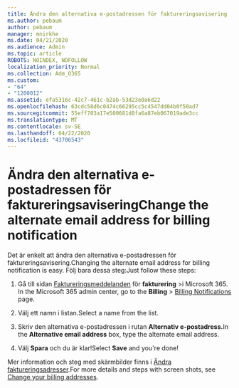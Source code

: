 ```yaml
---
title: Ändra den alternativa e-postadressen för faktureringsavisering
ms.author: pebaum
author: pebaum
manager: mnirkhe
ms.date: 04/21/2020
ms.audience: Admin
ms.topic: article
ROBOTS: NOINDEX, NOFOLLOW
localization_priority: Normal
ms.collection: Adm_O365
ms.custom:
- "64"
- "1200012"
ms.assetid: efa5316c-42c7-461c-b2ab-53d23e0a6d22
ms.openlocfilehash: 63cdc58d6c0474c66295cc5c4547dd04b0f50ad7
ms.sourcegitcommit: 55eff703a17e500681d8fa6a87eb067019ade3cc
ms.translationtype: MT
ms.contentlocale: sv-SE
ms.lasthandoff: 04/22/2020
ms.locfileid: "43706543"
---
```

# <a name="change-the-alternate-email-address-for-billing-notification"></a><span data-ttu-id="3f94a-102">Ändra den alternativa e-postadressen för faktureringsavisering</span><span class="sxs-lookup"><span data-stu-id="3f94a-102">Change the alternate email address for billing notification</span></span>

<span data-ttu-id="3f94a-103">Det är enkelt att ändra den alternativa e-postadressen för faktureringsavisering.</span><span class="sxs-lookup"><span data-stu-id="3f94a-103">Changing the alternate email address for billing notification is easy.</span></span> <span data-ttu-id="3f94a-104">Följ bara dessa steg:</span><span class="sxs-lookup"><span data-stu-id="3f94a-104">Just follow these steps:</span></span>
  
1. <span data-ttu-id="3f94a-105">Gå till sidan [Faktureringsmeddelanden](https://go.microsoft.com/fwlink/p/?linkid=853212) för **fakturering** \>i Microsoft 365.  </span><span class="sxs-lookup"><span data-stu-id="3f94a-105">In the Microsoft 365 admin center, go to the **Billing** \>  [Billing Notifications](https://go.microsoft.com/fwlink/p/?linkid=853212) page.</span></span>

2. <span data-ttu-id="3f94a-106">Välj ett namn i listan.</span><span class="sxs-lookup"><span data-stu-id="3f94a-106">Select a name from the list.</span></span>

3. <span data-ttu-id="3f94a-107">Skriv den alternativa e-postadressen i rutan **Alternativ e-postadress.**</span><span class="sxs-lookup"><span data-stu-id="3f94a-107">In the **Alternative email address** box, type the alternate email address.</span></span>

4. <span data-ttu-id="3f94a-108">Välj **Spara** och du är klar!</span><span class="sxs-lookup"><span data-stu-id="3f94a-108">Select **Save** and you're done!</span></span>

<span data-ttu-id="3f94a-109">Mer information och steg med skärmbilder finns i [Ändra faktureringsadresser](https://docs.microsoft.com/office365/admin/subscriptions-and-billing/change-your-billing-addresses).</span><span class="sxs-lookup"><span data-stu-id="3f94a-109">For more details and steps with screen shots, see [Change your billing addresses](https://docs.microsoft.com/office365/admin/subscriptions-and-billing/change-your-billing-addresses).</span></span>
  
